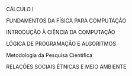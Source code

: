 CÁLCULO I	

FUNDAMENTOS DA FÍSICA PARA COMPUTAÇÃO	

INTRODUÇÃO À CIÊNCIA DA COMPUTAÇÃO	

LÓGICA DE PROGRAMAÇÃO E ALGORITMOS	

Metodologia da Pesquisa Cientifica	

RELAÇÕES SOCIAIS ÉTNICAS E MEIO AMBIENTE	
